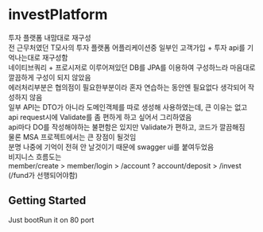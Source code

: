 # investPlatform
투자 플랫폼 내맘대로 재구성    
전 근무처였던 T모사의 투자 플랫폼 어플리케이션중 일부인 고객가입 + 투자 api를 기억나는대로 재구성함    
네이티브쿼리 + 프로시저로 이루어져있던 DB를 JPA를 이용하여 구성하느라 마음대로 깔끔하게 구성이 되지 않았음    
에러처리부분은 협의점이 필요한부분이라 혼자 연습하는 동안엔 필요없다 생각되어 작성하지 않음    
일부 API는 DTO가 아니라 도메인객체를 따로 생성해 사용하였는데, 큰 이유는 없고 api request시에 Validate를 좀 편하게 하고 싶어서 그리하였음    
api마다 DO를 작성해야하는 불편함은 있지만 Validate가 편하고, 코드가 깔끔해짐    
물론 MSA 프로젝트에서는 큰 장점이 될것임    
분명 나중에 기억이 전혀 안 날것이기 때문에 swagger ui를 붙여두었음    
비지니스 흐름도는    
member/create > member/login > /account ? account/deposit > /invest (/fund가 선행되어야함)

## Getting Started

Just bootRun it on 80 port



